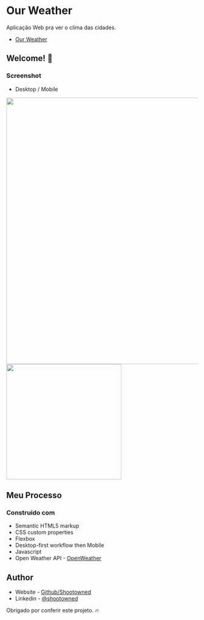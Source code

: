 # Our Weather

Aplicação Web pra ver o clima das cidades.

- [Our Weather](https://shootowned.github.io/our.weather/)

## Welcome! 👋

### Screenshot

- Desktop / Mobile

<p float="left">
  <img src="https://github.com/shootowned/our.weather/blob/main/assets/media/desktop-screenshot.png" width="700" />
  <img src="https://github.com/shootowned/our.weather/blob/main/assets/media/mobile-screenshot.png" width="303" />
</p>


## Meu Processo

### Construído com

- Semantic HTML5 markup
- CSS custom properties
- Flexbox
- Desktop-first workflow then Mobile
- Javascript
- Open Weather API - [OpenWeather](https://openweathermap.org/)

## Author

- Website - [Github/Shootowned](https://github.com/shootowned)
- Linkedin - [@shootowned](https://www.linkedin.com/in/shootowned/)

Obrigado por conferir este projeto. 🔥
